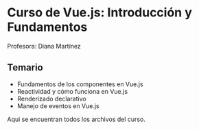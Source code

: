 # Curso de Vue.js: Introducción y Fundamentos

Profesora: Diana Martínez

## Temario

- Fundamentos de los componentes en Vue.js
- Reactividad y cómo funciona en Vue.js
- Renderizado declarativo
- Manejo de eventos en Vue.js


Aqui se encuentran todos los archivos del curso.
